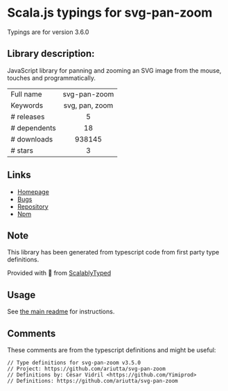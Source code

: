 
# Scala.js typings for svg-pan-zoom

Typings are for version 3.6.0

## Library description:
JavaScript library for panning and zooming an SVG image from the mouse, touches and programmatically.

|                    |                 |
| ------------------ | :-------------: |
| Full name          | svg-pan-zoom |
| Keywords           | svg, pan, zoom |
| # releases         | 5 |
| # dependents       | 18 |
| # downloads        | 938145 |
| # stars            | 3 |

## Links
- [Homepage](https://github.com/ariutta/svg-pan-zoom#readme)
- [Bugs](https://github.com/ariutta/svg-pan-zoom/issues)
- [Repository](https://github.com/ariutta/svg-pan-zoom)
- [Npm](https://www.npmjs.com/package/svg-pan-zoom)
    


## Note
This library has been generated from typescript code from first party type definitions.

Provided with :purple_heart: from [ScalablyTyped](https://github.com/oyvindberg/ScalablyTyped)

## Usage
See [the main readme](../../readme.md) for instructions.

## Comments

These comments are from the typescript definitions and might be useful:
```
// Type definitions for svg-pan-zoom v3.5.0
// Project: https://github.com/ariutta/svg-pan-zoom
// Definitions by: César Vidril <https://github.com/Yimiprod>
// Definitions: https://github.com/ariutta/svg-pan-zoom

```

